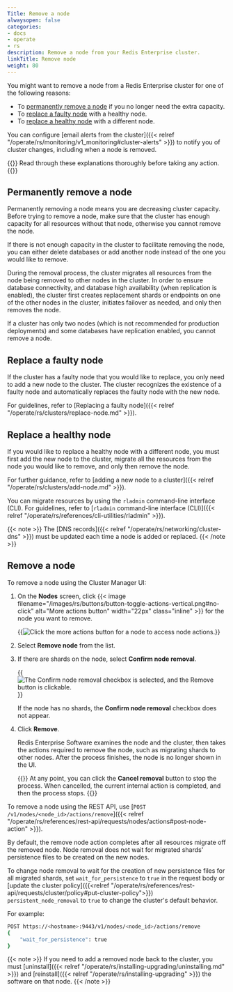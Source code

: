 ```yaml
---
Title: Remove a node
alwaysopen: false
categories:
- docs
- operate
- rs
description: Remove a node from your Redis Enterprise cluster.
linkTitle: Remove node
weight: 80
---
```

You might want to remove a node from a Redis Enterprise cluster for one of the following reasons:

- To [permanently remove a node](#permanently-remove-a-node) if you no longer need the extra capacity.
- To [replace a faulty node](#replace-a-faulty-node) with a healthy node.
- To [replace a healthy node](#replace-a-healthy-node) with a different node.

You can configure [email alerts from the cluster]({{< relref "/operate/rs/monitoring/v1_monitoring#cluster-alerts" >}}) to notify you of cluster changes, including when a node is removed.

{{<warning>}}
Read through these explanations thoroughly before taking
any action.
{{</warning>}}

## Permanently remove a node

Permanently removing a node means you are decreasing cluster capacity.
Before trying to remove a node, make sure that the cluster has enough
capacity for all resources without that node, otherwise you cannot remove the node.

If there is not enough capacity in the cluster to facilitate removing
the node, you can either delete databases or add another node instead of
the one you would like to remove.

During the removal process, the cluster migrates all resources from the
node being removed to other nodes in the cluster. In order to ensure
database connectivity, and database high availability (when replication
is enabled), the cluster first creates replacement shards or endpoints
on one of the other nodes in the cluster, initiates failover as needed,
and only then removes the node.

If a cluster has only two nodes (which is not recommended for production
deployments) and some databases have replication enabled, you cannot remove a node.

## Replace a faulty node

If the cluster has a faulty node that you would like to replace, you
only need to add a new node to the cluster. The cluster recognizes the
existence of a faulty node and automatically replaces the faulty node
with the new node.

For guidelines, refer to [Replacing a faulty
node]({{< relref "/operate/rs/clusters/replace-node.md" >}}).

## Replace a healthy node

If you would like to replace a healthy node with a different node, you
must first add the new node to the cluster, migrate all the resources
from the node you would like to remove, and only then remove the node.

For further guidance, refer to [adding a new node to a
cluster]({{< relref "/operate/rs/clusters/add-node.md" >}}).

You can migrate resources by using the `rladmin` command-line interface
(CLI). For guidelines, refer to [`rladmin` command-line interface
(CLI)]({{< relref "/operate/rs/references/cli-utilities/rladmin" >}}).

{{< note >}}
The [DNS records]({{< relref "/operate/rs/networking/cluster-dns" >}}) must be updated each time a node is added or replaced.
{{< /note >}}

## Remove a node

To remove a node using the Cluster Manager UI:

1. On the **Nodes** screen, click {{< image filename="/images/rs/buttons/button-toggle-actions-vertical.png#no-click" alt="More actions button" width="22px" class="inline" >}} for the node you want to remove.

    {{<image filename="images/rs/screenshots/nodes/secondary-nodes-more-actions.png" alt="Click the more actions button for a node to access node actions.">}}

1. Select **Remove node** from the list.

1. If there are shards on the node, select **Confirm node removal**.

    {{<image filename="images/rs/screenshots/nodes/confirm-node-removal-selected.png" alt="The Confirm node removal checkbox is selected, and the Remove button is clickable.">}}

    If the node has no shards, the **Confirm node removal** checkbox does not appear.

1. Click **Remove**.

    Redis Enterprise Software examines the node and the cluster, then takes the actions required to remove the node, such as migrating shards to other nodes. After the process finishes, the node is no longer shown in the UI.

    {{<note>}}
At any point, you can click the **Cancel removal** button to stop the process. When cancelled, the current internal action is completed, and then the process stops.
    {{</note>}}

To remove a node using the REST API, use [`POST /v1/nodes/<node_id>/actions/remove`]({{< relref "/operate/rs/references/rest-api/requests/nodes/actions#post-node-action" >}}).

By default, the remove node action completes after all resources migrate off the removed node. Node removal does not wait for migrated shards' persistence files to be created on the new nodes.

To change node removal to wait for the creation of new persistence files for all migrated shards, set `wait_for_persistence` to `true` in the request body or [update the cluster policy]({{<relref "/operate/rs/references/rest-api/requests/cluster/policy#put-cluster-policy">}}) `persistent_node_removal` to `true` to change the cluster's default behavior.

For example:

```sh
POST https://<hostname>:9443/v1/nodes/<node_id>/actions/remove
{
    "wait_for_persistence": true
}
```

{{< note >}}
If you need to add a removed node back to the cluster,
you must [uninstall]({{< relref "/operate/rs/installing-upgrading/uninstalling.md" >}})
and [reinstall]({{< relref "/operate/rs/installing-upgrading" >}}) the software on that node.
{{< /note >}}
